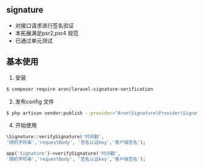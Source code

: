 ## signature

- 对接口请求进行签名验证
- 本拓展满足psr2,psr4 规范
- 已通过单元测试

## 基本使用
1. 安装
```bash
$ composer require aron/laravel-signature-verification
```

2. 发布config 文件
```bash
$ php artisan vendor:publish --provider="Aron\Signature\Provider\SignatureServiceProvider"
```

4. 开始使用
```php
\Signature::verifySignature('时间戳',
'随机字符串','requestBody', '签名认证key','客户端签名');

app('Signature')->verifySignature('时间戳',
'随机字符串','requestBody', '签名认证key','客户端签名');
```

